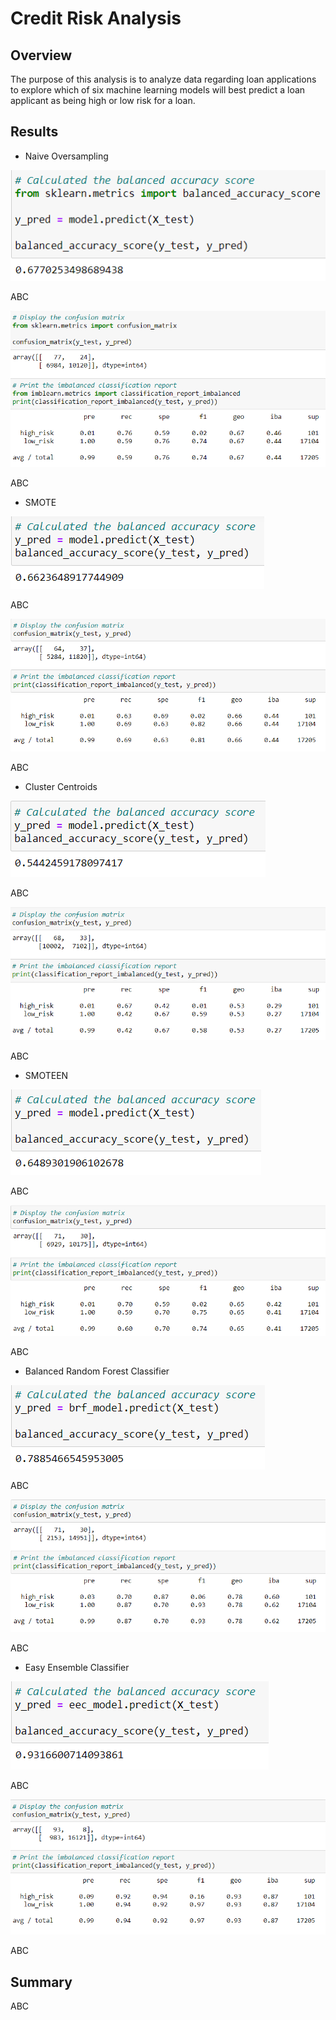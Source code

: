 # Credit Risk Analysis

## Overview

The purpose of this analysis is to analyze data regarding loan applications to explore which of six machine learning models 
will best predict a loan applicant as being high or low risk for a loan.

## Results

- Naive Oversampling

![Navie Oversampling balanced accuracy score](https://github.com/MattK1454/Credit_Risk_Analysis/blob/main/Resources/images/naive_over_sampling_balanced_score.png)

ABC

![Naive Oversampling matrix scores](https://github.com/MattK1454/Credit_Risk_Analysis/blob/main/Resources/images/naive_over_sampling_matix_scores.png)

ABC

- SMOTE

![SMOTE balanced accuracy score](https://github.com/MattK1454/Credit_Risk_Analysis/blob/main/Resources/images/SMOTE_balanced_score.png)

ABC

![SMOTE matrix scores](https://github.com/MattK1454/Credit_Risk_Analysis/blob/main/Resources/images/SMOTE_matrix_scores.png)

ABC

- Cluster Centroids

![Cluster Centroids balanced accuracy score](https://github.com/MattK1454/Credit_Risk_Analysis/blob/main/Resources/images/clustercentroids_under_sampling_balanced_score.png)

ABC

![Cluster Centroids matrix scores](https://github.com/MattK1454/Credit_Risk_Analysis/blob/main/Resources/images/clustercentroids_under_sampling_matrix_scores.png)

ABC

- SMOTEEN

![SMOTEEN balanced accuracy score](https://github.com/MattK1454/Credit_Risk_Analysis/blob/main/Resources/images/SMOTEENN_balanced_score.png)

ABC

![SMOTEEN matrix scores](https://github.com/MattK1454/Credit_Risk_Analysis/blob/main/Resources/images/SMOTEENN_matrix_scores.png)

ABC

- Balanced Random Forest Classifier

![Balanced Random Forest Classifier balanced accuracy score](https://github.com/MattK1454/Credit_Risk_Analysis/blob/main/Resources/images/balanced_random_forest_balanced_score.png)

ABC

![Balanced Random Forest Classifier matrix scores](https://github.com/MattK1454/Credit_Risk_Analysis/blob/main/Resources/images/balanced_random_forest_matrix_scores.png)

ABC

- Easy Ensemble Classifier

![Easy Ensemble Classifier balanced accuracy score](https://github.com/MattK1454/Credit_Risk_Analysis/blob/main/Resources/images/easy_ensemble_balanced_score.png)

ABC

![Easy Ensemble Classifier matrix scores](https://github.com/MattK1454/Credit_Risk_Analysis/blob/main/Resources/images/easy_ensemble_matrix_scores.png)

ABC

## Summary

ABC